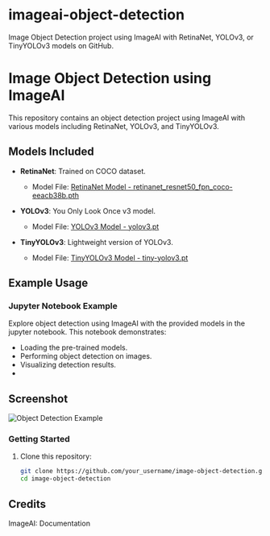 # imageai-object-detection

Image Object Detection project using ImageAI with RetinaNet, YOLOv3, or TinyYOLOv3 models on GitHub.

# Image Object Detection using ImageAI

This repository contains an object detection project using ImageAI with various models including RetinaNet, YOLOv3, and TinyYOLOv3.


## Models Included

- **RetinaNet**: Trained on COCO dataset.
  - Model File: [RetinaNet Model - retinanet_resnet50_fpn_coco-eeacb38b.pth](https://github.com/OlafenwaMoses/ImageAI/releases/download/3.0.0-pretrained/retinanet_resnet50_fpn_coco-eeacb38b.pth/)

- **YOLOv3**: You Only Look Once v3 model.
  - Model File: [YOLOv3 Model - yolov3.pt](https://github.com/OlafenwaMoses/ImageAI/releases/download/3.0.0-pretrained/yolov3.pt/)

- **TinyYOLOv3**: Lightweight version of YOLOv3.
  - Model File: [TinyYOLOv3 Model - tiny-yolov3.pt](https://github.com/OlafenwaMoses/ImageAI/releases/download/3.0.0-pretrained/tiny-yolov3.pt/)
 
## Example Usage

### Jupyter Notebook Example

Explore object detection using ImageAI with the provided models in the jupyter notebook. This notebook demonstrates:
- Loading the pre-trained models.
- Performing object detection on images.
- Visualizing detection results.
- 
## Screenshot
![Object Detection Example](screenshot.png)


### Getting Started

1. Clone this repository:
   ```bash
   git clone https://github.com/your_username/image-object-detection.git
   cd image-object-detection

## Credits
ImageAI: Documentation
